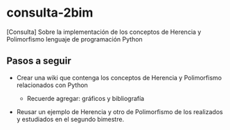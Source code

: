 # consulta-2bim

[Consulta] Sobre la implementación de los conceptos de Herencia y Polimorfismo lenguaje de programación Python

## Pasos a seguir

* Crear una wiki que contenga los conceptos de Herencia y Polimorfismo relacionados con Python
  * Recuerde agregar: gráficos y bibliografía

* Reusar un ejemplo de Herencia y otro de Polimorfismo de los realizados y estudiados en el segundo bimestre.
